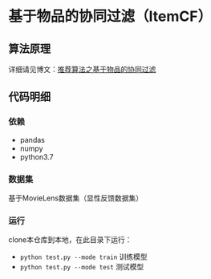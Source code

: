 # 基于物品的协同过滤（ItemCF）

## 算法原理

详细请见博文：[推荐算法之基于物品的协同过滤](#)

## 代码明细

### 依赖

- pandas
- numpy
- python3.7

### 数据集
基于MovieLens数据集（显性反馈数据集）

### 运行

clone本仓库到本地，在此目录下运行：
- `python test.py --mode train` 训练模型
- `python test.py --mode test` 测试模型

